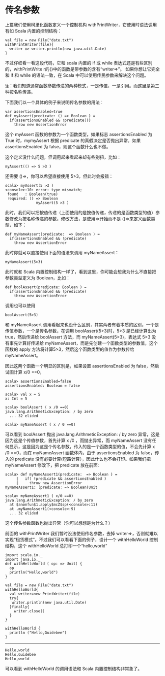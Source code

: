 # 传名参数 #
上篇我们使用柯里化函数定义一个控制机构 withPrintWriter，它使用时语法调用有如 Scala 内置的控制结构：

```
val file = new File("date.txt")
withPrintWriter(file){
  writer => writer.println(new java.util.Date)
}
```

不过仔细看一看这段代码，它和 scala 内置的 if 或 while 表达式还是有些区别的，withPrintWrite r的{}中的函数是带参数的含有“writer=>”。 如果你想让它完全和 if 和 while 的语法一致，在 Scala 中可以使用传民参数来解决这个问题。

`注`：我们知道通常函数参数传递的两种模式，一是传值，一是引用。而这里是第三种按名称传递。

下面我们以一个具体的例子来说明传名参数的用法：

```
var assertionsEnabled=true
def myAssert(predicate: () => Boolean ) =
  if(assertionsEnabled && !predicate())
    throw new AssertionError
```

这个 myAssert 函数的参数为一个函数类型，如果标志 assertionsEnabled 为 True 时，mymyAssert 根据 predicate 的真假决定是否抛出异常，如果 assertionsEnabled 为 false，则这个函数什么也不做。

这个定义没什么问题，但调用起来看起来却有些别扭，比如：

```
myAssert(() => 5 >3 )
```

还需要 ()=>，你可以希望直接使用 5>3，但此时会报错：

```
scala> myAssert(5 >3 )
<console>:10: error: type mismatch;
 found   : Boolean(true)
 required: () => Boolean
              myAssert(5 >3 )

```

此时，我们可以把按值传递（上面使用的是按值传递，传递的是函数类型的值）参数修改为按名称传递的参数，修改方法，是使用=>开始而不是 ()=>来定义函数类型，如下：

```
def myNameAssert(predicate:  => Boolean ) =
  if(assertionsEnabled && !predicate)
    throw new AssertionError
```

此时你就可以直接使用下面的语法来调用 myNameAssert：

```
myNameAssert(5>3)
```

此时就和 Scala 内置控制结构一样了，看到这里，你可能会想我为什么不直接把参数类型定义为 Boolean，比如：

```
def boolAssert(predicate: Boolean ) =
  if(assertionsEnabled && !predicate)
    throw new AssertionError
```

调用也可以使用

```
boolAssert(5>3)
```

和 myNameAssert 调用看起来也没什么区别，其实两者有着本质的区别，一个是传值参数，一个是传名参数，在调用 boolAssert(5>3)时，5>3 是已经计算出为 true，然后传递给 boolAssert 方法，而 myNameAssert(5>3)，表达式 5>3 没有事先计算好传递给 myNameAssert，而是先创建一个函数类型的参数值，这个函数的 apply 方法将计算5>3，然后这个函数类型的值作为参数传给 myNameAssert。

因此这两个函数一个明显的区别是，如果设置 assertionsEnabled 为 false，然后试图计算 x/0 ==0，

```
scala> assertionsEnabled=false
assertionsEnabled: Boolean = false
```

```
scala> val x = 5
x: Int = 5
```

```
scala> boolAssert ( x /0 ==0)
java.lang.ArithmeticException: / by zero
  ... 32 elided
```

```
scala> myNameAssert ( x / 0 ==0)
```

可以看到 boolAssert 抛出 java.lang.ArithmeticException: / by zero 异常，这是因为这是个传值参数，首先计算 x /0 ，而抛出异常，而 myNameAssert 没有任何显示，这是因为这是个传名参数，传入的是一个函数类型的值，不会先计算 x /0 ==0，而在 myNameAssert 函数体内，由于 assertionsEnabled 为 false，传入的 predicate 没有必要计算(短路计算），因此什么也不会打印。如果我们把 myNameAssert 修改下，把 predicate 放在前面:

```
scala> def myNameAssert1(predicate:  => Boolean ) =
     |   if( !predicate && assertionsEnabled )
     |     throw new AssertionError
myNameAssert1: (predicate: => Boolean)Unit
```

```
scala> myNameAssert1 ( x/0 ==0)
java.lang.ArithmeticException: / by zero
  at $anonfun$1.apply$mcZ$sp(<console>:11)
  at .myNameAssert1(<console>:9)
  ... 32 elided
```

这个传名参数函数也抛出异常（你可以想想是为什么？）

前面的 withPrintWriter 我们暂时没法使用传名参数，去掉 writer=>，否则就难以实现“租赁模式”，不过我们可以看看下面的例子，设计一个 withHelloWorld 控制结构，这个 withHelloWorld 总打印一个“hello,world”

```
import scala.io._
import java.io._
def withHelloWorld ( op: => Unit) {
  op   
  println("Hello,world")
}
```

```
val file = new File("date.txt")
withHelloWorld{
  val writer=new PrintWriter(file)
  try{
   writer.println(new java.util.Date)
  }finally{
    writer.close()
  }
}
```

```
withHelloWorld {
  println ("Hello,Guidebee")
} 
```

-----
```
Hello,world 
Hello,Guidebee
Hello,world
```

可以看到 withHelloWorld 的调用语法和 Scala 内置控制结构非常象了。
